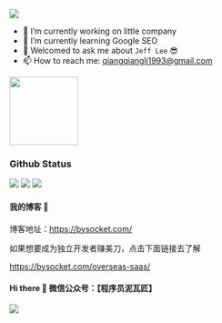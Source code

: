 <p><img src="https://gpvc.arturio.dev/JeffLi1993"></p> 

- 🔭 I’m currently working on little company
- 🌱 I’m currently learning Google SEO
- 💬 Welcomed to ask me about `Jeff Lee` 😎
- 📫 How to reach me: qiangqiangli1993@gmail.com

<img height="120px" src="https://github-readme-stats.vercel.app/api/top-langs/?username=JeffLi1993&hide=html&hide_title=true&hide_border=true&layout=compact&langs_count=7&exclude_repo=comp426,Redventures-Movie-Quotes&text_color=000&icon_color=fff&bg_color=0,52fa5a,4dfcff,c64dff&theme=graywhite">

### Github Status

![](https://github-readme-stats.vercel.app/api?username=JeffLi1993&theme=gruvbox) ![](https://github-profile-summary-cards.vercel.app/api/cards/repos-per-language?username=JeffLi1993&theme=dracula) ![](https://github-profile-summary-cards.vercel.app/api/cards/most-commit-language?username=JeffLi1993&theme=dracula)

#### 我的博客 🌱

博客地址：https://bysocket.com/

如果想要成为独立开发者赚美刀，点击下面链接去了解

https://bysocket.com/overseas-saas/

#### Hi there 👋 微信公众号：【程序员泥瓦匠】

<p><img src="https://bysocket.com/images/wicn/bysocket.webp"></p> 
